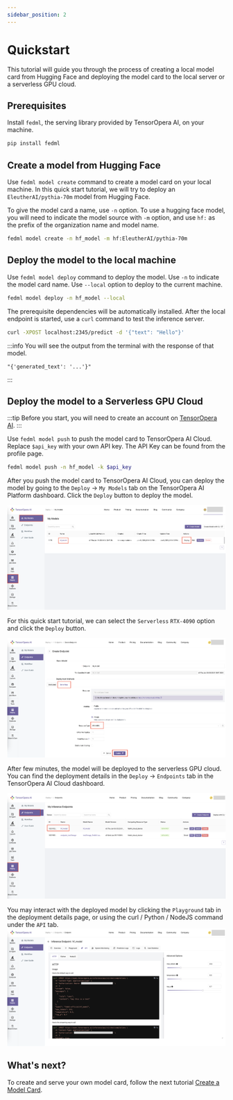 ```yaml
---
sidebar_position: 2
---
```


# Quickstart

This tutorial will guide you through the process of creating a local model card from Hugging Face and deploying the model card to the local server or a serverless GPU cloud.

## Prerequisites
Install `fedml`, the serving library provided by TensorOpera AI, on your machine.
```bash
pip install fedml
```

## Create a model from Hugging Face
Use `fedml model create` command to create a model card on your local machine. In this quick start tutorial, we will try
to deploy an `EleutherAI/pythia-70m` model from Hugging Face. 

To give the model card a name, use `-n` option. To use a hugging face model, you will need to indicate the model source with `-m` option, and 
use `hf:` as the prefix of the organization name and model name. 

```bash
fedml model create -n hf_model -m hf:EleutherAI/pythia-70m
```

## Deploy the model to the local machine
Use `fedml model deploy` command to deploy the model. Use `-n` to indicate the model card name.
Use `--local` option to deploy to the current machine.
```bash
fedml model deploy -n hf_model --local
```

The prerequisite dependencies will be automatically installed. After the local endpoint is started, use a `curl` command to test the inference server.
```bash
curl -XPOST localhost:2345/predict -d '{"text": "Hello"}'
```

:::info
You will see the output from the terminal with the response of that model.
```
"{'generated_text': '...'}"
```
:::

## Deploy the model to a Serverless GPU Cloud
:::tip
Before you start, you will need to create an account on [TensorOpera AI](https://TensorOpera.ai/home).
:::

Use `fedml model push` to push the model card to TensorOpera AI Cloud. Replace `$api_key` with your own API key. The API Key can be found from the profile page.
```bash
fedml model push -n hf_model -k $api_key
```

After you push the model card to TensorOpera AI Cloud, you can deploy the model by going to the
`Deploy` -> `My Models` tab on the TensorOpera AI Platform dashboard.
Click the `Deploy` button to deploy the model.

![DeployHFmodel.png](pics%2FDeployHFmodel.png)

For this quick start tutorial, we can select the `Serverless` `RTX-4090` option and click the `Deploy` button.

![CreateServelessEndpoint.png](pics%2FCreateServelessEndpoint.png)

After few minutes, the model will be deployed to the serverless GPU cloud. You can find the deployment details in the `Deploy` -> `Endpoints` tab in the TensorOpera AI Cloud dashboard.

![EndpointList.png](pics%2FEndpointList.png)

You may interact with the deployed model by clicking the `Playground` tab in the deployment details page, or using the curl / Python / NodeJS command under the `API` tab.
![EndpointDetail.png](pics%2FEndpointDetail.png)

## What's next?

To create and serve your own model card, follow the next tutorial [Create a Model Card](create_model.md).
